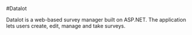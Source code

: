 #Datalot 

Datalot is a web-based survey manager built on ASP.NET.
The application lets users create, edit, manage and take surveys.